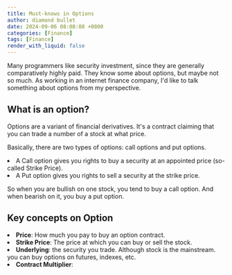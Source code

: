 ```yaml
---
title: Must-knows in Options
author: diamond bullet
date: 2024-09-06 08:08:08 +0800
categories: [Finance]
tags: [Finance]
render_with_liquid: false
---
```


Many programmers like security investment, since they are generally comparatively highly paid. They know some about options, but maybe not so much.
As working in an internet finance company, I'd like to talk something about options from my perspective.

<h2>What is an option?</h2>
Options are a variant of financial derivatives. It's a contract claiming that you can trade a number of a stock at what price.<br>

Basically, there are two types of options: call options and put options. 
<li>A Call option gives you rights to buy a security at an appointed price (so-called Strike Price).</li>
<li>A Put option gives you rights to sell a security at the strike price.</li>

So when you are bullish on one stock, you tend to buy a call option. And when bearish on it, you buy a put option.

<h2>Key concepts on Option</h2>
<li><b>Price</b>: How much you pay to buy an option contract.</li>
<li><b>Strike Price</b>: The price at which you can buy or sell the stock.</li>
<li><b>Underlying</b>: the security you trade. Although stock is the mainstream. you can buy options on futures, indexes, etc.</li>
<li><b>Contract Multiplier</b>: </li>
